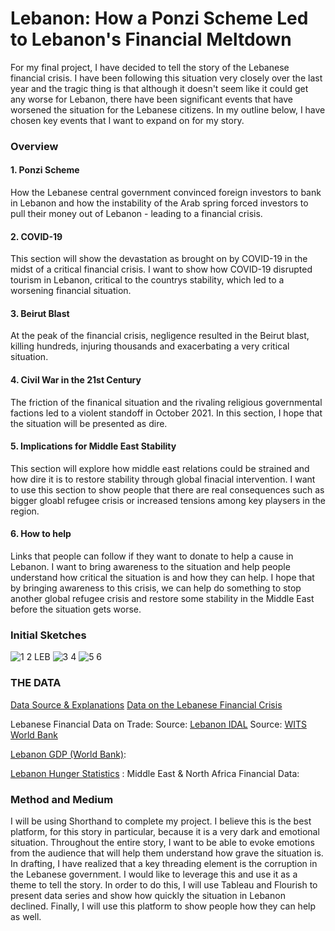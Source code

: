 # **Lebanon: How a Ponzi Scheme Led to Lebanon's Financial Meltdown**
For my final project, I have decided to tell the story of the Lebanese financial crisis. I have been following this situation very closely over the last year and the tragic thing is that although it doesn't seem like it could get any worse for Lebanon, there have been significant events that have worsened the situation for the Lebanese citizens. In my outline below, I have chosen key events that I want to expand on for my story. 

### **Overview**
#### 1. Ponzi Scheme
How the Lebanese central government convinced foreign investors to bank in Lebanon and how the instability of the Arab spring forced investors to pull their money out of Lebanon - leading to a financial crisis. 

#### 2. COVID-19
This section will show the devastation as brought on by COVID-19 in the midst of a critical financial crisis. I want to show how COVID-19 disrupted tourism in Lebanon, critical to the countrys stability, which led to a worsening financial situation. 

#### 3. Beirut Blast
At the peak of the financial crisis, negligence resulted in the Beirut blast, killing hundreds, injuring thousands and exacerbating a very critical situation. 

#### 4. Civil War in the 21st Century
The friction of the finanical situation and the rivaling religious governmental factions led to a violent standoff in October 2021. In this section, I hope that the situation will be presented as dire. 

#### 5. Implications for Middle East Stability
This section will explore how middle east relations could be strained and how dire it is to restore stability through global finacial intervention. I want to use this section to show people that there are real consequences such as bigger gloabl refugee crisis or increased tensions among key playsers in the region. 

#### 6. How to help
Links that people can follow if they want to donate to help a cause in Lebanon. I want to bring awareness to the situation and help people understand how critical the situation is and how they can help. I hope that by bringing awareness to this crisis, we can help do something to stop another global refugee crisis and restore some stability in the Middle East before the situation gets worse. 


### **Initial Sketches**
![1 2 LEB](https://user-images.githubusercontent.com/81713787/141923193-ffc6742b-444a-45b1-98a4-d84d9b51b480.jpg)
![3 4](https://user-images.githubusercontent.com/81713787/141923200-92ae542b-b062-4a1c-9e47-20ddca73a549.jpg)
![5 6](https://user-images.githubusercontent.com/81713787/141923206-a2e08f35-86fb-46eb-8a7d-d5ca71779364.jpg)


### **THE DATA**
[Data Source & Explanations](Lebanon_Crisis_Final_Part1_Data.md)
[Data on the Lebanese Financial Crisis](https://github.com/haleemaahmad/Telling-Stories-w-Data/tree/main/Data)

Lebanese Financial Data on Trade:
Source: [Lebanon IDAL](https://data.worldbank.org/indicator/NY.GDP.MKTP.KD.ZG?end=2020&locations=LB&start=2020&view=map)
Source: [WITS World Bank](https://wits.worldbank.org/CountryProfile/en/LBN)

[Lebanon GDP (World Bank)](https://data.worldbank.org/indicator/NY.GDP.MKTP.KD.ZG?end=2020&locations=LB&start=2020&view=map):

[Lebanon Hunger Statistics](https://www.macrotrends.net/countries/LBN/lebanon/hunger-statistics)
:
Middle East & North Africa Financial Data: 

### **Method and Medium**
I will be using Shorthand to complete my project. I believe this is the best platform, for this story in particular, because it is a very dark and emotional situation. Throughout the entire story, I want to be able to evoke emotions from the audience that will help them understand how grave the situation is. In drafting, I have realized that a key threading element is the corruption in the Lebanese government. I would like to leverage this and use it as a theme to tell the story. In order to do this, I will use Tableau and Flourish to present data series and show how quickly the situation in Lebanon declined. Finally, I will use this platform to show people how they can help as well. 
